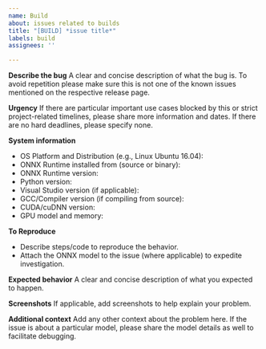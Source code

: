 ```yaml
---
name: Build
about: issues related to builds
title: "[BUILD] *issue title*"
labels: build
assignees: ''

---
```


**Describe the bug**
A clear and concise description of what the bug is. To avoid repetition please make sure this is not one of the known issues mentioned on the respective release page.

**Urgency**
If there are particular important use cases blocked by this or strict project-related timelines, please share more information and dates. If there are no hard deadlines, please specify none.

**System information**
- OS Platform and Distribution (e.g., Linux Ubuntu 16.04):
- ONNX Runtime installed from (source or binary):
- ONNX Runtime version:
- Python version:
- Visual Studio version (if applicable):
- GCC/Compiler version (if compiling from source):
- CUDA/cuDNN version:
- GPU model and memory:

**To Reproduce**
- Describe steps/code to reproduce the behavior.
- Attach the ONNX model to the issue (where applicable) to expedite investigation.

**Expected behavior**
A clear and concise description of what you expected to happen.

**Screenshots**
If applicable, add screenshots to help explain your problem.

**Additional context**
Add any other context about the problem here. If the issue is about a particular model, please share the model details as well to facilitate debugging.
